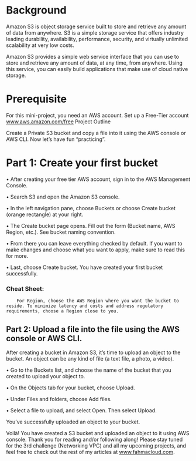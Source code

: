 # Background

Amazon S3 is object storage service built to store and retrieve any amount of data from anywhere. S3 is a simple storage service that offers industry leading durability, availability, performance, security, and virtually unlimited scalability at very low costs.

Amazon S3 provides a simple web service interface that you can use to store and retrieve any amount of data, at any time, from anywhere. Using this service, you can easily build applications that make use of cloud native storage.

# Prerequisite

For this mini-project, you need an AWS account. Set up a Free-Tier account www.aws.amazon.com/free
Project Outline

Create a Private S3 bucket and copy a file into it using the AWS console or AWS CLI.
Now let’s have fun “practicing”.

# Part 1: Create your first bucket

•	After creating your free tier AWS account, sign in to the AWS Management Console.
 
•	Search S3 and open the Amazon S3 console.

•	In the left navigation pane, choose Buckets or choose Create bucket (orange rectangle) at your right.
 
•	The Create bucket page opens. Fill out the form (Bucket name, AWS Region, etc.). See bucket naming convention.
 
•	From there you can leave everything checked by default. If you want to make changes and choose what you want to apply, make sure to read this for more.
 
•	Last, choose Create bucket. You have created your first bucket successfully.

###     Cheat Sheet: 
        For Region, choose the AWS Region where you want the bucket to reside. To minimize latency and costs and address regulatory requirements, choose a Region close to you.

 
## Part 2: Upload a file into the file using the AWS console or AWS CLI.

After creating a bucket in Amazon S3, it’s time to upload an object to the bucket. An object can be any kind of file (a text file, a photo, a video).

•	Go to the Buckets list, and choose the name of the bucket that you created to upload your object to.

•	On the Objects tab for your bucket, choose Upload.

•	Under Files and folders, choose Add files.
 
•	Select a file to upload, and select Open. Then select Upload.
 
You’ve successfully uploaded an object to your bucket.

 
Voilà! You have created a S3 bucket and uploaded an object to it using AWS console.
Thank you for reading and/or following along! Please stay tuned for the 3rd challenge (Networking VPC) and all my upcoming projects, and feel free to check out the rest of my articles at www.fahmacloud.com.

